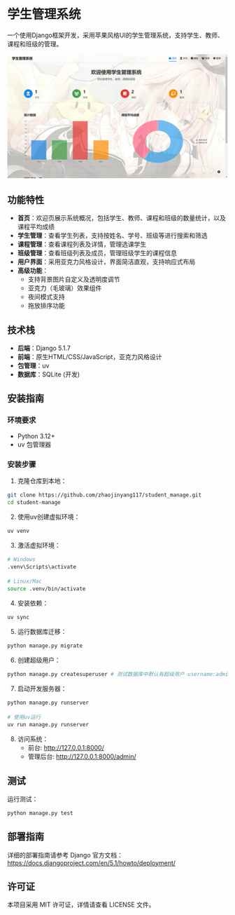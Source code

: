 # 学生管理系统

一个使用Django框架开发，采用苹果风格UI的学生管理系统，支持学生、教师、课程和班级的管理。

![项目介绍](./introduce.png)

## 功能特性

- **首页**：欢迎页展示系统概况，包括学生、教师、课程和班级的数量统计，以及课程平均成绩
- **学生管理**：查看学生列表，支持按姓名、学号、班级等进行搜索和筛选
- **课程管理**：查看课程列表及详情，管理选课学生
- **班级管理**：查看班级列表及成员，管理班级学生的课程信息
- **用户界面**：采用亚克力风格设计，界面简洁直观，支持响应式布局
- **高级功能**：
  - 支持背景图片自定义及透明度调节
  - 亚克力（毛玻璃）效果组件
  - 夜间模式支持
  - 拖放排序功能

## 技术栈

- **后端**：Django 5.1.7
- **前端**：原生HTML/CSS/JavaScript，亚克力风格设计
- **包管理**：uv
- **数据库**：SQLite (开发)

## 安装指南

### 环境要求

- Python 3.12+
- uv 包管理器

### 安装步骤

1. 克隆仓库到本地：

```bash
git clone https://github.com/zhaojinyang117/student_manage.git
cd student-manage
```

2. 使用uv创建虚拟环境：

```bash
uv venv
```

3. 激活虚拟环境：

```bash
# Windows
.venv\Scripts\activate

# Linux/Mac
source .venv/bin/activate
```

4. 安装依赖：

```bash
uv sync
```

5. 运行数据库迁移：

```bash
python manage.py migrate
```

6. 创建超级用户：

```bash
python manage.py createsuperuser # 测试数据库中默认有超级用户 username:admin. password:123456
```

7. 启动开发服务器：

```bash
python manage.py runserver

# 使用uv运行
uv run manage.py runserver
```

8. 访问系统：
   - 前台: http://127.0.0.1:8000/
   - 管理后台: http://127.0.0.1:8000/admin/

## 测试

运行测试：

```bash
python manage.py test
```

## 部署指南

详细的部署指南请参考 Django 官方文档：https://docs.djangoproject.com/en/5.1/howto/deployment/

## 许可证

本项目采用 MIT 许可证，详情请查看 LICENSE 文件。
